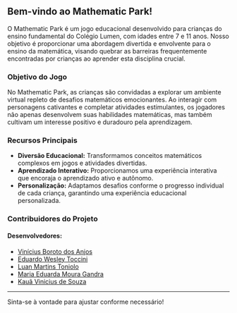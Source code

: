 ## Bem-vindo ao Mathematic Park!

O Mathematic Park é um jogo educacional desenvolvido para crianças do ensino fundamental do Colégio Lumen, com idades entre 7 e 11 anos. Nosso objetivo é proporcionar uma abordagem divertida e envolvente para o ensino da matemática, visando quebrar as barreiras frequentemente encontradas por crianças ao aprender esta disciplina crucial.

### Objetivo do Jogo

No Mathematic Park, as crianças são convidadas a explorar um ambiente virtual repleto de desafios matemáticos emocionantes. Ao interagir com personagens cativantes e completar atividades estimulantes, os jogadores não apenas desenvolvem suas habilidades matemáticas, mas também cultivam um interesse positivo e duradouro pela aprendizagem.

### Recursos Principais

- **Diversão Educacional:** Transformamos conceitos matemáticos complexos em jogos e atividades divertidas.
- **Aprendizado Interativo:** Proporcionamos uma experiência interativa que encoraja o aprendizado ativo e autônomo.
- **Personalização:** Adaptamos desafios conforme o progresso individual de cada criança, garantindo uma experiência educacional personalizada.

### Contribuidores do Projeto
#### Desenvolvedores:
- [Vinícius Boroto dos Anjos](https://github.com/ViniciusBoroto)
- [Eduardo Wesley Toccini](https://github.com/Toccini)
- [Luan Martins Toniolo](https://github.com/luaanHD)
- [Maria Eduarda Moura Gandra](https://github.com/DudaaMoura)
- [Kauã Vinicius de Souza](https://github.com/14vini)

--- 

Sinta-se à vontade para ajustar conforme necessário!
